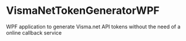# VismaNetTokenGeneratorWPF

WPF application to generate Visma.net API tokens without the need of a online callback service
